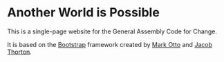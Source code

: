 # Another World is Possible

This is a single-page website for the General Assembly Code for Change.


It is based on the [Bootstrap](http://getbootstrap.com/) framework created by [Mark Otto](https://twitter.com/mdo) and [Jacob Thorton](https://twitter.com/fat).
